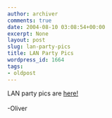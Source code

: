 ```yaml
---
author: archiver
comments: true
date: 2004-08-10 03:08:54+00:00
excerpt: None
layout: post
slug: lan-party-pics
title: LAN Party Pics
wordpress_id: 1664
tags:
- oldpost
---
```


LAN party pics are <a href="http://www.oliverweb.com/pics/albums/?mode=album&album=LAN+Party&dispsize=800&start=0">here!</a><br /><br />-Oliver